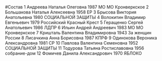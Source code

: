 #Состав
1 Андреева Наталья Олеговна 1987 МО МО Кронверкское
2 Большакова Наталья Алексеевна 1958 ЕР
3 Брысова Виктория Анатольевна 1980 СОЦИАЛЬНОЙ ЗАЩИТЫ
4 Волокитин Владимир Евгеньевич 1979 Российский Красный Крест
5 Геращенко Сергей Анатольевич 1986 ЛДПР
6 Ильин Андрей Андреевич 1983 МО МО Кронверкское
7 Кришталь Валентина Владимировна 1943 За женщин России
8 Лисачкина Анна Борисовна 1987 КПРФ
9 Одинокова Вероника Александровна 1981 СР
10 Павлова Валентина Семеновна 1952 СОЦИАЛЬНОЙ ЗАЩИТЫ
11 Тодурова Татьяна Ростиславовна 1956 собрание-дом
12 Фомичев Данила Александрович 1970 ЯБЛОКО
